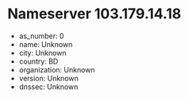 # Nameserver 103.179.14.18

* as_number: 0
* name: Unknown
* city: Unknown
* country: BD
* organization: Unknown
* version: Unknown
* dnssec: Unknown
